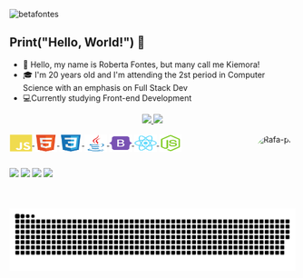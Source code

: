 
<p align=" left"> <img src="https://komarev.com/ghpvc/?username=betafontes&label=Profile%20views&color=0e75b6&style=flat" alt="betafontes" /></p>

## Print("Hello, World!") 👋

- 🥰 Hello, my name is Roberta Fontes, but many call me Kiemora!
- 🎓 I'm 20 years old and I'm attending the 2st period in Computer Science with an emphasis on Full Stack Dev
- 💻Currently studying Front-end Development


<div align="center">
 <a href="https://github.com/betafontes">
  <img height="150em" src="https://github-readme-stats.vercel.app/api?username=betafontes&show_icons=true&theme=aura_dark&include_all_commits=true&count_private=true"/>
  <img height="150em" src="https://github-readme-stats.vercel.app/api/top-langs/?username=betafontes&layout=compact&langs_count=7&theme=aura_dark"/>
</div>
<div style="display: inline_block"><br>
  <img align="center" alt="Beta-Js" height="30" width="40" src="https://raw.githubusercontent.com/devicons/devicon/master/icons/javascript/javascript-plain.svg">
  <img align="center" alt="Beta-HTML" height="30" width="40" src="https://raw.githubusercontent.com/devicons/devicon/master/icons/html5/html5-original.svg">
  <img align="center" alt="Beta-CSS" height="30" width="40" src="https://raw.githubusercontent.com/devicons/devicon/master/icons/css3/css3-original.svg">
  <img align="center" alt="Ane-Java" height="30" width="40" src="https://raw.githubusercontent.com/devicons/devicon/master/icons/java/java-original.svg">
    <img align="center" alt="Beta-bootstrap" height="30" width="40" src="https://raw.githubusercontent.com/devicons/devicon/d00d0969292a6569d45b06d3f350f463a0107b0d/icons/bootstrap/bootstrap-plain.svg">
  <img align="center" alt="Beta-React" height="30" width="40" src="https://raw.githubusercontent.com/devicons/devicon/c5378d6c2510ffa0b3e4475af95618a8048d6cf1/icons/react/react-original.svg">
   <img align="center" alt="Beta-NodeJs" height="30" width="40" src="https://raw.githubusercontent.com/devicons/devicon/d00d0969292a6569d45b06d3f350f463a0107b0d/icons/nodejs/nodejs-original.svg">
 <img align="right" alt="Rafa-pic" height="130" style="border-radius:50px;" src="https://i.pinimg.com/564x/a0/e3/0d/a0e30d22332db512d5cdfe38976bd83d.jpg">
 
  ##
 
 <div> 
 <a href="https://codepen.io/beta" target="_blank"><img src="https://img.shields.io/badge/-codepen-%FF7F3F?style=for-the-badge&logo=codepen&logoColor=white" target="_blank"></a>
  <a href = "robertafontesds@gmail.com"><img src="https://img.shields.io/badge/-Gmail-%23333?style=for-the-badge&logo=gmail&logoColor=white" target="_blank"></a>
  <a href="https://www.linkedin.com/in/roberta-fontes-3a6256207" target="_blank"><img src="https://img.shields.io/badge/-LinkedIn-%230077B5?style=for-the-badge&logo=linkedin&logoColor=white" target="_blank"></a> 
  <a href="https://www.instagram.com/kiemora20/" target="_blank"><img src="https://img.shields.io/badge/-Instagram-%23E4405F?style=for-the-badge&logo=instagram&logoColor=white" target="_blank"></a>

   
 
  ![Snake animation](https://github.com/betafontes/betafontes/blob/output/github-contribution-grid-snake.svg)
  
</div>
 


